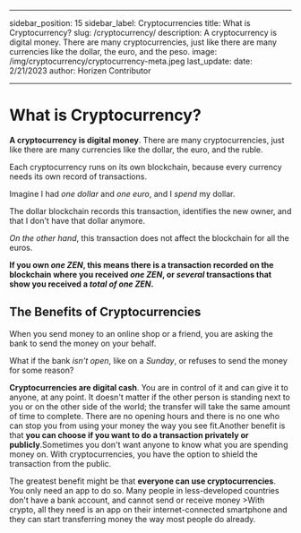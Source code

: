 ﻿---

sidebar_position: 15
sidebar_label: Cryptocurrencies
title: What is Cryptocurrency?
slug: /cryptocurrency/
description: A cryptocurrency is digital money. There are many cryptocurrencies, just like there are many currencies like the dollar, the euro, and the peso.
image: /img/cryptocurrency/cryptocurrency-meta.jpeg
last_update:
  date: 2/21/2023
  author: Horizen Contributor

---

# What is Cryptocurrency?

**A cryptocurrency is digital money**. There are many cryptocurrencies, just like there are many currencies like the dollar, the euro, and the ruble.
       
Each cryptocurrency runs on its own blockchain, because every currency needs its own record of transactions.

Imagine I had _one dollar_ and _one euro_, and I _spend_ my dollar. 

The dollar blockchain records this transaction, identifies the new owner, and that I don't have that dollar anymore.

 _On the other hand_, this transaction does not affect the blockchain for all the euros.

**If you own _one ZEN_, this means there is a transaction recorded on the blockchain where you received _one ZEN_, or _several_ transactions that show you received a _total of one ZEN_.**

## The Benefits of Cryptocurrencies

When you send money to an online shop or a friend, you are asking the bank to send the money on your behalf. 

What if the bank _isn't open_, like on a _Sunday_, or refuses to send the money for some reason?

**Cryptocurrencies are digital cash**. You are in control of it and can give it to anyone, at any point. It doesn't matter if the other person is standing next to you or on the other side of the world; the transfer will take the same amount of time to complete. There are no opening hours and there is no one who can stop you from using your money the way you see fit.Another benefit is that **you can choose if you want to do a transaction privately or publicly**.Sometimes you don't want anyone to know what you are spending money on. With cryptocurrencies, you have the option to shield the transaction from the public.

The greatest benefit might be that **everyone can use cryptocurrencies**. You only need an app to do so. Many people in less-developed countries don't have a bank account, and cannot send or receive money >With crypto, all they need is an app on their internet-connected smartphone and they can start transferring money the way most people do already.
